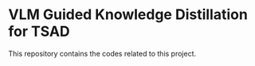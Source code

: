 # VLM Guided Knowledge Distillation for TSAD


This repository contains the codes related to this project.
